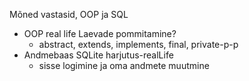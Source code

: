Mõned vastasid, OOP ja SQL


* OOP real life Laevade pommitamine?
    * abstract, extends, implements, final, private-p-p
* Andmebaas SQLite harjutus-realLife
    * sisse logimine ja oma andmete muutmine
